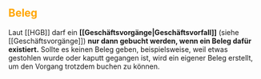 ## <font color = "orange">Beleg</font>

Laut [[HGB]] darf ein **[[Geschäftsvorgänge|Geschäftsvorfall]]** (siehe [[Geschäftsvorgänge]]) **nur dann gebucht werden, wenn ein Beleg dafür existiert.**
Sollte es keinen Beleg geben, beispielsweise, weil etwas gestohlen wurde oder kaputt gegangen ist, wird ein eigener Beleg erstellt, um den Vorgang trotzdem buchen zu können.